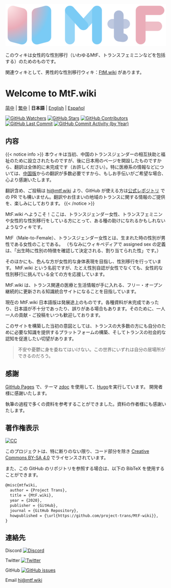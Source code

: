 <!-- markdownlint-disable-next-line -->

[![MtF-wiki][logo-long]][wiki-url]

このウィキは女性的な性別移行（いわゆるMtF、トランスフェミニンなどを包括する）のためのものです。

関連ウィキとして、男性的な性別移行ウィキ：[FtM.wiki](https://ftm.wiki) があります。


# Welcome to **MtF.wiki**

[简中](README.md) | [繁中](README-T.md) | **日本語** | [English](README-EN.md) | [Español](README-ES.md)

[![GitHub Watchers][badge-gh-watch]][repo]
[![GitHub Stars][badge-gh-stars]][repo]
[![GitHub Contributors][badge-contributors]][gh-contributors]
[![GitHub Last Commit][badge-last-commit]][gh-history]
[![GitHub Commit Activity (by Year)][badge-activity]][gh-commit-activity]

[badge-gh-stars]: https://img.shields.io/github/stars/project-trans/mtf-wiki.svg?style=flat-square&label=Stars
[badge-gh-watch]: https://img.shields.io/github/watchers/project-trans/mtf-wiki.svg?style=flat-square&label=Watch
[badge-contributors]: https://img.shields.io/github/contributors/project-trans/mtf-wiki?style=flat-square
[badge-last-commit]: https://img.shields.io/github/last-commit/project-trans/mtf-wiki?style=flat-square
[badge-activity]: https://img.shields.io/github/commit-activity/y/project-trans/mtf-wiki?style=flat-square
[gh-contributors]: https://github.com/project-trans/MtF-wiki/graphs/contributors?style=flat-square
[gh-history]: https://github.com/project-trans/MtF-wiki/commits/master?style=flat-square
[gh-commit-activity]: https://github.com/project-trans/MtF-wiki/graphs/commit-activity?style=flat-square

## 内容

{{< notice info >}} 本ウィキは当初、中国のトランスジェンダーの相互扶助と福祉のために設立されたものですが、後に日本用のページを開設したものですから、翻訳は全体的に未完成です（お許しください）。特に医療系の情報などについては、[中国版](README.md)からの翻訳が多数必要ですから、もしお手伝いがご希望な場合、心より感謝いたします。

翻訳含め、ご投稿は <hi@mtf.wiki> より、GitHub が使える方は[公式レポジトリ](https://github.com/project-trans/MtF-wiki) での PR でも構いません。翻訳やお住まいの地域のトランスに関する情報のご提供を、楽しみにしております。 {{< /notice >}}

MtF.wiki へようこそ！ここは、トランスジェンダー女性、トランスフェミニンや女性的な性別移行をしている方にとって、ある種の助けになれるかもしれないようなウィキです。

MtF（Male-to-Female）、トランスジェンダー女性とは、生まれた時の性別が男性である女性のことである。
（ちなみにウィキペディアで assigned sex の定義は、「出生時に性別の特徴を確認して決定される、割り当てられた性」です。）

そのほかにも、色んな方が女性的な身体表現を目指し、性別移行を行っています。
MtF.wiki という名前ですが、たとえ性別自認が女性でなくても、女性的な性別移行に挑んでいる全ての方を応援しています。

MtF.wiki は、トランス関連の医療と生活情報が手に入れる、フリー・オープン継続的に更新される知識統合サイトになることを目指しています。

現在の MtF.wiki 日本語版は発展途上のものです。各種資料が未完成であったり、日本語が不十分であったり、誤りがある場合もあります。そのために、一人一人の貢献・ご投稿をいつも歓迎しております。

このサイトを構築した当初の意図としては、トランスの大多数の方にも自分のために必要な知識を提供するプラットフォームの構築、そしてトランスの社会的な認知を促進したい切望があります。

> 不安や憂鬱に身を委ねてはいけない。この世界にいずれは自分の居場所ができるのだろう。

## 感謝

[GitHub Pages][wiki-url] で、テーマ [zdoc][zdoc-url] を使用して、[Hugo][hugo-url]を実行しています。 開発者様に感謝いたします。

執筆の過程で多くの資料を参考することができました。資料の作者様にも感謝いたします。

## 著作権表示

[![CC][cc-img]][cc-url]

このプロジェクトは、特に断りのない限り、コード部分を除き [Creative Commons BY-SA 4.0][cc-url] でライセンスされています。

また、この GitHub のリポジトリを参照する場合は、以下の BibTeX を使用することができます。

```plain
@misc{mtfwiki,
  author = {Project Trans},
  title = {MtF.wiki},
  year = {2020},
  publisher = {GitHub},
  journal = {GitHub Repository},
  howpublished = {\url{https://github.com/project-trans/MtF-wiki}},
}
```

## 連絡先

Discord [![Discord][badge-discord]](https://link.mtf.wiki/discord)

Twitter [![Twitter][badge-twitter]](https://twitter.com/MtFwikiJapan)

GitHub [![GitHub issues][badge-gh-issues]](https://github.com/project-trans/MtF-wiki/issues/new/choose)

Email <hi@mtf.wiki>

[badge-discord]: https://img.shields.io/discord/883004164760801320?style=flat-square
[badge-twitter]: https://img.shields.io/twitter/follow/MtFwiki?style=flat-square
[badge-gh-issues]: https://img.shields.io/github/issues/project-trans/mtf-wiki?style=flat-square
[cc-img]: https://i.creativecommons.org/l/by-sa/4.0/88x31.png
[cc-url]: https://creativecommons.org/licenses/by-sa/4.0
[hugo-url]: https://github.com/gohugoio/hugo
[logo-long]: ./static/new/mtf-wiki-long.svg
[repo]: https://github.com/project-trans/MtF-wiki
[wiki-url]: https://mtf.wiki
[zdoc-url]: https://github.com/zzossig/hugo-theme-zdoc
